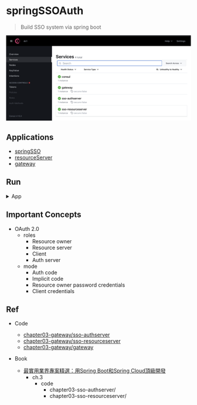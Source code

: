 # springSSOAuth

> Build SSO system via spring boot

<img src ="https://github.com/yennanliu/SpringPlayground/blob/main/springSSOAuth/doc/pic/springSSOAuth_consul.png">

## Applications

- [springSSO](https://github.com/yennanliu/SpringPlayground/tree/main/springSSOAuth/springSSO)
- [resourceServer](https://github.com/yennanliu/SpringPlayground/tree/main/springSSOAuth/resourceServer)
- [gateway](https://github.com/yennanliu/SpringPlayground/tree/main/springSSOAuth/gateway)

## Run

<details>
<summary>App</summary>

```bash
#---------------------------
# Install : Consul
#---------------------------

# book p.2-31
# Consul
# V1 (docker)
cd springSSOAuth
mkdir -p /tmp/consul/{conf,data}

docker run --name consel -p 8500:8500 -v /tmp/consul/conf/:/consul/conf/ -v /tmp/consul/data:/tmp/consul/data -d consul

docker ps -a

# access consul UI :
# http://localhost:8500/ui/dc1/services
```

```bash
#---------------------------
# Generate : security key
#---------------------------

# book p.3-21
keytool -genkeypair -alias mytest -keyalg RSA -keypass mypass -keystore keystore.jks -storepass mypass

# then copy keystore.jks to src/main/resource
cp keystore.jks springSSOAuth/springSSO/src/main/resources

# demo
# keytool -genkeypair -alias mytest -keyalg RSA -keypass mypass -keystore keystore.jks
# (base) ➜  springSSOAuth git:(main) ✗ keytool -genkeypair -alias mytest -keyalg RSA -k
# eypass mypass -keystore keystore.jks -storepass mypass
# What is your first and last name?
#   [Unknown]:  yen
# What is the name of your organizational unit?
#   [Unknown]:  yen
# What is the name of your organization?
#   [Unknown]:  yen
# What is the name of your City or Locality?
#   [Unknown]:  tokyo
# What is the name of your State or Province?
#   [Unknown]:  jp
# What is the two-letter country code for this unit?
#   [Unknown]:  jp
# Is CN=yen, OU=yen, O=yen, L=tokyo, ST=jp, C=jp correct?
#   [no]:  Y

# Generating 2,048 bit RSA key pair and self-signed certificate (SHA256withRSA) with a validity of 90 days
#   for: CN=yen, OU=yen, O=yen, L=tokyo, ST=jp, C=jp
# (base) ➜  springSSOAuth git:(main) ✗
```


```bash
#---------------------------
# Run app
#---------------------------

# build
mvn package

# run
java -jar <built_jar>
```

## API

| API | Type | Purpose | Example cmd | Comment|
| ----- | -------- | ---- | ----- | ---- |
| Swagger |  |  |  ||
| GET | GET | API page | http://localhost:9092/swagger-ui.html |swagger (springSSO)|
| GET | GET | API page | http://localhost:9091/swagger-ui.html |swagger (resourceserver)|

| API | Type | Purpose | Example cmd | Comment|
| ----- | -------- | ---- | ----- | ---- |
| GET |  GET | LOGIN| http://localhost:9092/oauth/authorize?response_type=code&client_id=accessDemo&redirect_uri=http://www.baidu.com | |
| GET |  GET | LOGIN| http://localhost:9092/oauth/authorize?response_type=code&client_id=admin&redirect_uri=http://www.google.com | |

| API | Type | Purpose | Example cmd | Comment|
| ----- | -------- | ---- | ----- | ---- |
| GET |  GET | LOGIN| http://localhost:9091/login| |

| API | Type | Purpose | Example cmd | Comment|
| ----- | -------- | ---- | ----- | ---- |
| GET |  GET | Consul (service registry) | http://localhost:8500/ui/dc1/services| |

| API | Type | Purpose | Example cmd | Comment|
| ----- | -------- | ---- | ----- | ---- |
| GET |  GET | Test | http://localhost:9092/index/hello| |


</details>

## Important Concepts

- OAuth 2.0
  - roles
    - Resource owner
    - Resource server
    - Client
    - Auth server
  - mode
    - Auth code
    - Implicit code
    - Resource owner password credentials
    - Client credentials

## Ref

- Code
  - [chapter03-gateway/sso-authserver](https://github.com/yennanliu/SpringPlayground/tree/main/courses/springBoot_springCloud_%E9%A0%82%E7%B4%9A%E9%96%8B%E7%99%BC_src_code/chapter03-sso-authserver)
  - [chapter03-gateway/sso-resourceserver](https://github.com/yennanliu/SpringPlayground/tree/main/courses/springBoot_springCloud_%E9%A0%82%E7%B4%9A%E9%96%8B%E7%99%BC_src_code/chapter03-sso-resourceserver)
  - [chapter03-gateway/gateway](https://github.com/yennanliu/SpringPlayground/tree/main/courses/springBoot_springCloud_%E9%A0%82%E7%B4%9A%E9%96%8B%E7%99%BC_src_code/chapter03-gateway)

- Book
    - [最實用業界專案精選：用Spring Boot和Spring Cloud頂級開發](https://www.books.com.tw/products/0010923547)
        - ch.3
          - code
            - chapter03-sso-authserver/
            - chapter03-sso-resourceserver/